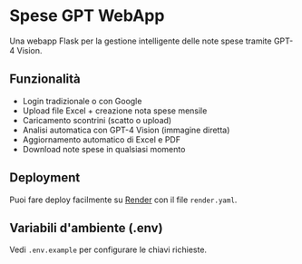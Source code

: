 # Spese GPT WebApp

Una webapp Flask per la gestione intelligente delle note spese tramite GPT-4 Vision.

## Funzionalità

- Login tradizionale o con Google
- Upload file Excel + creazione nota spese mensile
- Caricamento scontrini (scatto o upload)
- Analisi automatica con GPT-4 Vision (immagine diretta)
- Aggiornamento automatico di Excel e PDF
- Download note spese in qualsiasi momento

## Deployment

Puoi fare deploy facilmente su [Render](https://render.com) con il file `render.yaml`.

## Variabili d'ambiente (.env)

Vedi `.env.example` per configurare le chiavi richieste.
